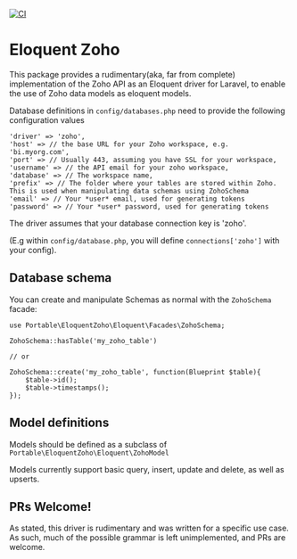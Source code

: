 [![CI](https://github.com/PortableStudios/eloquent-zoho/actions/workflows/laravel.yml/badge.svg)](https://github.com/PortableStudios/eloquent-zoho/actions/workflows/laravel.yml)

# Eloquent Zoho

This package provides a rudimentary(aka, far from complete) implementation of the Zoho API as an Eloquent driver for Laravel, to enable the use of Zoho data models as eloquent models.

Database definitions in `config/databases.php` need to provide the following configuration values

```
'driver' => 'zoho',
'host' => // the base URL for your Zoho workspace, e.g. 'bi.myorg.com',
'port' => // Usually 443, assuming you have SSL for your workspace,
'username' => // the API email for your zoho workspace,
'database' => // The workspace name,
'prefix' => // The folder where your tables are stored within Zoho.  This is used when manipulating data schemas using ZohoSchema
'email' => // Your *user* email, used for generating tokens
'password' => // Your *user* password, used for generating tokens
```

The driver assumes that your database connection key is 'zoho'.

(E.g within `config/database.php`, you will define `connections['zoho']` with your config).

## Database schema
You can create and manipulate Schemas as normal with the `ZohoSchema` facade:

```
use Portable\EloquentZoho\Eloquent\Facades\ZohoSchema;

ZohoSchema::hasTable('my_zoho_table')

// or

ZohoSchema::create('my_zoho_table', function(Blueprint $table){
    $table->id();
    $table->timestamps();
});
```

## Model definitions

Models should be defined as a subclass of `Portable\EloquentZoho\Eloquent\ZohoModel`

Models currently support basic query, insert, update and delete, as well as upserts.

## PRs Welcome!
As stated, this driver is rudimentary and was written for a specific use case.  As such, much of the possible grammar is left unimplemented, and PRs are welcome.